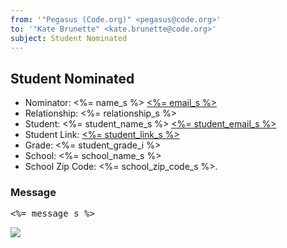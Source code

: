 ```yaml
---
from: '"Pegasus (Code.org)" <pegasus@code.org>'
to: '"Kate Brunette" <kate.brunette@code.org>'
subject: Student Nominated
---
```

## Student Nominated

- Nominator: <%= name_s %> [<%= email_s %>](<%= email_s %>)
- Relationship: <%= relationship_s %>
- Student: <%= student_name_s %> [<%= student_email_s %>](<%= student_email_s %>)
- Student Link: [<%= student_link_s %>](<%= student_link_s %>)
- Grade: <%= student_grade_i %>
- School: <%= school_name_s %>
- School Zip Code: <%= school_zip_code_s %>.

### Message

<pre><%= message_s %></pre>

![](<%= tracking_pixel %>)
